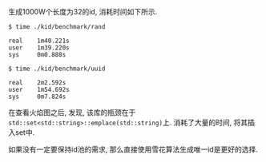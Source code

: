 生成1000W个长度为32的id, 消耗时间如下所示.
```
$ time ./kid/benchmark/rand 

real    1m40.221s
user    1m39.220s
sys     0m0.888s

$ time ./kid/benchmark/uuid

real    2m2.592s
user    1m54.692s
sys     0m7.824s
```


在查看火焰图之后, 发现, 该库的瓶颈在于`std::set<std::string>::emplace(std::string)`上. 消耗了大量的时间, 将其插入set中. 

如果没有一定要保持id池的需求, 那么直接使用雪花算法生成唯一id是更好的选择.
